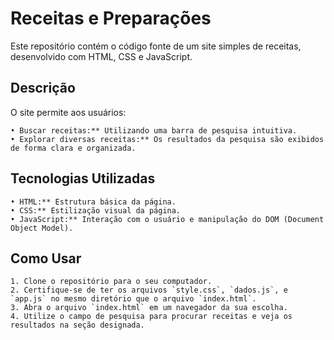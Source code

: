 # Receitas e Preparações

Este repositório contém o código fonte de um site simples de receitas, desenvolvido com HTML, CSS e JavaScript.

## Descrição
O site permite aos usuários:
```
• Buscar receitas:** Utilizando uma barra de pesquisa intuitiva.
• Explorar diversas receitas:** Os resultados da pesquisa são exibidos de forma clara e organizada.
```
## Tecnologias Utilizadas
```
• HTML:** Estrutura básica da página.
• CSS:** Estilização visual da página.
• JavaScript:** Interação com o usuário e manipulação do DOM (Document Object Model).
```
## Como Usar
```
1. Clone o repositório para o seu computador.
2. Certifique-se de ter os arquivos `style.css`, `dados.js`, e `app.js` no mesmo diretório que o arquivo `index.html`.
3. Abra o arquivo `index.html` em um navegador da sua escolha.
4. Utilize o campo de pesquisa para procurar receitas e veja os resultados na seção designada.
```
